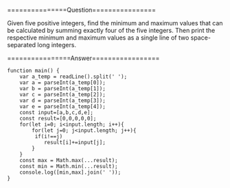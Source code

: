 
===============Question================

Given five positive integers, find the minimum and maximum values that can be calculated by summing exactly four of the five integers. Then print the respective minimum and maximum values as a single line of two space-separated long integers.

================Answer=================

```
function main() {
    var a_temp = readLine().split(' ');
    var a = parseInt(a_temp[0]);
    var b = parseInt(a_temp[1]);
    var c = parseInt(a_temp[2]);
    var d = parseInt(a_temp[3]);
    var e = parseInt(a_temp[4]);
    const input=[a,b,c,d,e];
    const result=[0,0,0,0,0];
    for(let i=0; i<input.length; i++){
        for(let j=0; j<input.length; j++){
         if(i!==j)
            result[i]+=input[j];   
        }
    }
    const max = Math.max(...result);
    const min = Math.min(...result);
    console.log([min,max].join(' '));
}
```